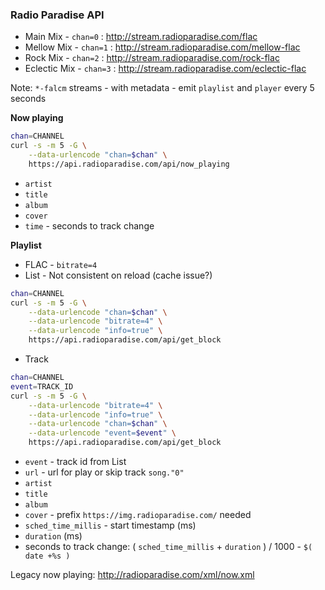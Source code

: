 ### Radio Paradise API 

- Main Mix     - `chan=0` : http://stream.radioparadise.com/flac
- Mellow Mix   - `chan=1` : http://stream.radioparadise.com/mellow-flac
- Rock Mix     - `chan=2` : http://stream.radioparadise.com/rock-flac
- Eclectic Mix - `chan=3` : http://stream.radioparadise.com/eclectic-flac  

Note: `*-falcm` streams - with metadata - emit `playlist` and `player` every 5 seconds

**Now playing**
```sh
chan=CHANNEL
curl -s -m 5 -G \
	--data-urlencode "chan=$chan" \
	https://api.radioparadise.com/api/now_playing
```
- `artist`
- `title`
- `album`
- `cover`
- `time` - seconds to track change

**Playlist**
- FLAC - `bitrate=4`
- List - Not consistent on reload (cache issue?)
```sh
chan=CHANNEL
curl -s -m 5 -G \
	--data-urlencode "chan=$chan" \
	--data-urlencode "bitrate=4" \
	--data-urlencode "info=true" \
	https://api.radioparadise.com/api/get_block
```
- Track
```sh
chan=CHANNEL
event=TRACK_ID
curl -s -m 5 -G \
	--data-urlencode "bitrate=4" \
	--data-urlencode "info=true" \
	--data-urlencode "chan=$chan" \
	--data-urlencode "event=$event" \
	https://api.radioparadise.com/api/get_block
```
- `event` - track id from List
- `url` - url for play or skip track
`song."0"`
- `artist`
- `title`
- `album`
- `cover` - prefix `https://img.radioparadise.com/` needed
- `sched_time_millis` - start timestamp (ms)
- `duration` (ms)
- seconds to track change: ( `sched_time_millis` + `duration` ) / 1000 - `$( date +%s )`

Legacy now playing: http://radioparadise.com/xml/now.xml
